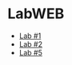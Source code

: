 # LabWEB
 - [Lab #1](https://podgore.github.io/LabWEB/Lab1)
 - [Lab #2](https://podgore.github.io/LabWEB/Lab2)
 - [Lab #5](https://podgore.github.io/LabWEB/Lab5)
